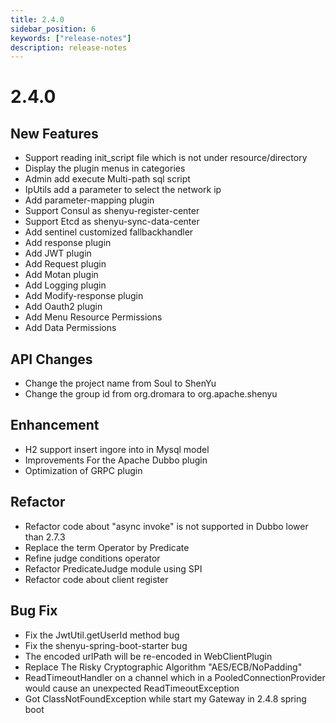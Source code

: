 ```yaml
---
title: 2.4.0
sidebar_position: 6
keywords: ["release-notes"]
description: release-notes
---
```

# 2.4.0

## New Features

- Support reading init_script file which is not under resource/directory
- Display the plugin menus in categories
- Admin add execute Multi-path sql script
- IpUtils add a parameter to select the network ip
- Add parameter-mapping plugin
- Support Consul as shenyu-register-center
- Support Etcd as shenyu-sync-data-center
- Add sentinel customized fallbackhandler
- Add response plugin
- Add JWT plugin
- Add Request plugin
- Add Motan plugin
- Add Logging plugin
- Add Modify-response plugin
- Add Oauth2 plugin
- Add Menu Resource Permissions
- Add Data Permissions

## API Changes

- Change the project name from Soul to ShenYu
- Change the group id from org.dromara to org.apache.shenyu

## Enhancement

- H2 support insert ingore into in Mysql model
- Improvements For the Apache Dubbo plugin
- Optimization of GRPC plugin

## Refactor

- Refactor code about "async invoke" is not supported in Dubbo lower than 2.7.3
- Replace the term Operator by Predicate
- Refine judge conditions operator
- Refactor PredicateJudge module using SPI
- Refactor code about client register

## Bug Fix

- Fix the JwtUtil.getUserId method bug
- Fix the shenyu-spring-boot-starter bug
- The encoded urlPath will be re-encoded in WebClientPlugin
- Replace The Risky Cryptographic Algorithm "AES/ECB/NoPadding"
- ReadTimeoutHandler on a channel which in a PooledConnectionProvider would cause an unexpected ReadTimeoutException
- Got ClassNotFoundException while start my Gateway in 2.4.8 spring boot
